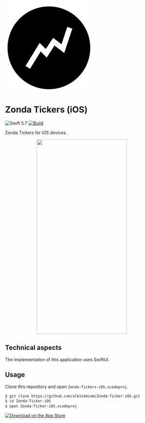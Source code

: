 <img src="https://raw.githubusercontent.com/albinekcom/Zonda-Tickers-iOS/master/Assets/logo.svg" alt="Zonda Tickers iOS - logo">

# Zonda Tickers (iOS)

![Swift 5.7](https://img.shields.io/badge/Swift-5.7-orange.svg)
[![Build](https://github.com/albinekcom/Zonda-Tickers-iOS/actions/workflows/build.yml/badge.svg)](https://github.com/albinekcom/Zonda-Tickers-iOS/actions/workflows/build.yml)

Zonda Tickers for iOS devices.

<p align="center">
  <img src ="./Assets/demo.gif" width="296" height="640">
</p>

## Technical aspects

The implementation of this application uses SwiftUI.

## Usage

Clone this repository and open `Zonda-Tickers-iOS.xcodeproj`.

```bash
$ git clone https://github.com/albinekcom/Zonda-Ticker-iOS.git
$ cd Zonda-Ticker-iOS
$ open Zonda-Ticker-iOS.xcodeproj
```

<a href="https://itunes.apple.com/us/app/zonda-tickers/id1253576340?ls=1&mt=8"><img src="https://cdn.rawgit.com/albinekcom/84a4ee9134a4eafed7b0bd6e0a5dcc86/raw/958e9f4d1ecc42e136cc949ad607b81624691db6/download_on_the_app_store.svg" alt="Download on the App Store"></a>
